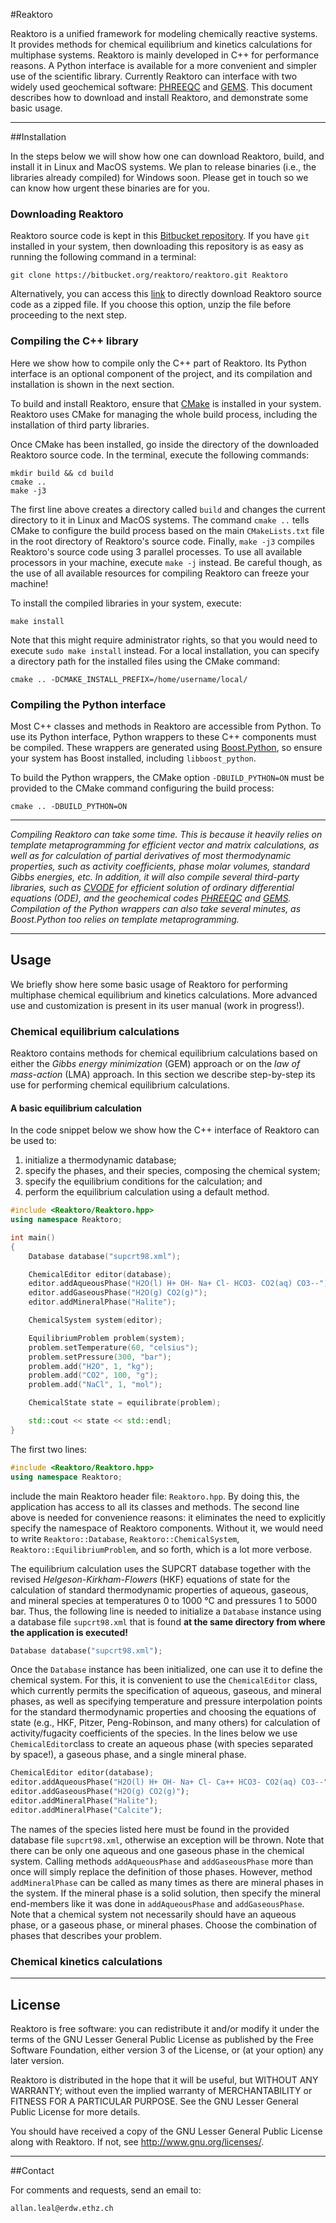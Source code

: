 #Reaktoro

Reaktoro is a unified framework for modeling chemically reactive systems. It provides methods for chemical equilibrium and kinetics calculations for multiphase systems. Reaktoro is mainly developed in C++ for performance reasons. A Python interface is available for a more convenient and simpler use of the scientific library. Currently Reaktoro can interface with two widely used geochemical software: [PHREEQC](http://wwwbrr.cr.usgs.gov/projects/GWC_coupled/phreeqc/) and [GEMS](http://gems.web.psi.ch/). This document describes how to download and install Reaktoro, and demonstrate some basic usage.

----------

##Installation

In the steps below we will show how one can download Reaktoro, build, and install it in Linux and MacOS systems. We plan to release binaries (i.e., the libraries already compiled) for Windows soon. Please get in touch so we can know how urgent these binaries are for you.

### Downloading Reaktoro
Reaktoro source code is kept in this [Bitbucket repository](https://bitbucket.org/reaktoro/reaktoro). If you have `git` installed in your system, then downloading this repository is as easy as running the following command in a terminal:

    git clone https://bitbucket.org/reaktoro/reaktoro.git Reaktoro

Alternatively, you can access this [link](https://bitbucket.org/reaktoro/reaktoro/get/master.zip) to directly download Reaktoro source code as a zipped file. If you choose this option, unzip the file before proceeding to the next step.

### Compiling the C++ library
Here we show how to compile only the C++ part of Reaktoro. Its Python interface is an optional component of the project, and its compilation and installation is shown in the next section.

To build and install Reaktoro, ensure that [CMake](https://cmake.org/) is installed in your system. Reaktoro uses CMake for managing the whole build process, including the installation of third party libraries. 

Once CMake has been installed, go inside the directory of the downloaded Reaktoro source code. In the terminal, execute the following commands:
    
    mkdir build && cd build
    cmake ..
    make -j3

The first line above creates a directory called `build` and changes the current directory to it in Linux and MacOS systems. The command `cmake ..`  tells CMake to configure the build process based on the main `CMakeLists.txt` file in the root directory of Reaktoro's source code. Finally, `make -j3` compiles Reaktoro's source code using 3 parallel processes. To use all available processors in your machine, execute `make -j` instead. Be careful though, as the use of all available resources for compiling Reaktoro can freeze your machine!

To install the compiled libraries in your system, execute:
        
    make install

Note that this might require administrator rights, so that you would need to execute `sudo make install` instead. For a local installation, you can specify a directory path for the installed files using the CMake command:

    cmake .. -DCMAKE_INSTALL_PREFIX=/home/username/local/

### Compiling the Python interface
Most C++ classes and methods in Reaktoro are accessible from Python. To use its Python interface, Python wrappers to these C++ components must be compiled. These wrappers are generated using [Boost.Python](http://www.boost.org/doc/libs/1_60_0/libs/python/doc/html/index.html), so ensure your system has Boost installed, including `libboost_python`.

To build the Python wrappers, the CMake option `-DBUILD_PYTHON=ON` must be provided to the CMake command configuring the build process:

    cmake .. -DBUILD_PYTHON=ON

----------

*Compiling Reaktoro can take some time. This is because it heavily relies on template metaprogramming for efficient vector and matrix calculations, as well as for calculation of partial derivatives of most thermodynamic properties, such as activity coefficients, phase molar volumes, standard Gibbs energies, etc. In addition, it will also compile several third-party libraries, such as [CVODE](https://computation.llnl.gov/casc/sundials/description/description.html#descr_cvode) for efficient solution of ordinary differential equations (ODE), and the geochemical codes [PHREEQC](http://wwwbrr.cr.usgs.gov/projects/GWC_coupled/phreeqc/) and [GEMS](http://gems.web.psi.ch/). Compilation of the Python wrappers can also take several minutes, as Boost.Python too relies on template metaprogramming.* 

----------

## Usage
We briefly show here some basic usage of Reaktoro for performing multiphase chemical equilibrium and kinetics calculations. More advanced use and customization is present in its user manual (work in progress!).

### Chemical equilibrium calculations
Reaktoro contains methods for chemical equilibrium calculations based on either the *Gibbs energy minimization* (GEM) approach or on the *law of mass-action* (LMA) approach. In this section we describe step-by-step its use for performing chemical equilibrium calculations. 

#### A basic equilibrium calculation
In the code snippet below we show how the C++ interface of Reaktoro can be used to:

1. initialize a thermodynamic database;
2. specify the phases, and their species, composing the chemical system;
3. specify the equilibrium conditions for the calculation; and
4. perform the equilibrium calculation using a default method.

```c++
#include <Reaktoro/Reaktoro.hpp>
using namespace Reaktoro;

int main()
{
    Database database("supcrt98.xml");

    ChemicalEditor editor(database);
    editor.addAqueousPhase("H2O(l) H+ OH- Na+ Cl- HCO3- CO2(aq) CO3--");
    editor.addGaseousPhase("H2O(g) CO2(g)");
    editor.addMineralPhase("Halite");

    ChemicalSystem system(editor);

    EquilibriumProblem problem(system);
    problem.setTemperature(60, "celsius");
    problem.setPressure(300, "bar");
    problem.add("H2O", 1, "kg");
    problem.add("CO2", 100, "g");
    problem.add("NaCl", 1, "mol");

    ChemicalState state = equilibrate(problem);

    std::cout << state << std::endl;
}
```

The first two lines:
```c++
#include <Reaktoro/Reaktoro.hpp>
using namespace Reaktoro;
```
include the main Reaktoro header file: `Reaktoro.hpp`. By doing this, the application has access to all its classes and methods. The second line above is needed for convenience reasons: it eliminates the need to explicitly specify the namespace of Reaktoro components. Without it, we would need to write `Reaktoro::Database`, `Reaktoro::ChemicalSystem`,  `Reaktoro::EquilibriumProblem`, and so forth, which is a lot more verbose.

The equilibrium calculation uses the SUPCRT database together with the revised  *Helgeson-Kirkham-Flowers* (HKF) equations of state for the calculation of standard thermodynamic properties of aqueous, gaseous, and mineral species at temperatures 0 to 1000 °C and pressures 1 to 5000 bar. Thus, the following line is needed to initialize a `Database` instance using a database file `supcrt98.xml` that is found **at the same directory from where the application is executed!**  
```python
Database database("supcrt98.xml");
```

Once the `Database` instance has been initialized, one can use it to define the chemical system. For this, it is convenient to use the `ChemicalEditor` class, which currently permits the specification of aqueous, gaseous, and mineral phases, as well as specifying temperature and pressure interpolation points for the standard thermodynamic properties and choosing the equations of state (e.g., HKF, Pitzer, Peng-Robinson, and many others) for calculation of activity/fugacity coefficients of the species. In the lines below we use `ChemicalEditor`class to create an aqueous phase (with species separated by space!), a gaseous phase, and a single mineral phase. 

```python
ChemicalEditor editor(database);
editor.addAqueousPhase("H2O(l) H+ OH- Na+ Cl- Ca++ HCO3- CO2(aq) CO3--");
editor.addGaseousPhase("H2O(g) CO2(g)");
editor.addMineralPhase("Halite");
editor.addMineralPhase("Calcite");
```

The names of the species listed here must be found in the provided database file `supcrt98.xml`, otherwise an exception will be thrown. Note that there can be only one aqueous and one gaseous phase in the chemical system. Calling methods `addAqueousPhase` and `addGaseousPhase` more than once will simply replace the definition of those phases. However, method `addMineralPhase` can be called as many times as there are mineral phases in the system. If the mineral phase is a solid solution, then specify the mineral end-members like it was done in `addAqueousPhase` and `addGaseousPhase`. Note that a chemical system not necessarily should have an aqueous phase, or a gaseous phase, or mineral phases. Choose the combination of phases that describes your problem.

### Chemical kinetics calculations

----------

## License

Reaktoro is free software: you can redistribute it and/or modify
it under the terms of the GNU Lesser General Public License as published by
the Free Software Foundation, either version 3 of the License, or
(at your option) any later version.

Reaktoro is distributed in the hope that it will be useful,
but WITHOUT ANY WARRANTY; without even the implied warranty of
MERCHANTABILITY or FITNESS FOR A PARTICULAR PURPOSE. See the
GNU Lesser General Public License for more details.

You should have received a copy of the GNU Lesser General Public License
along with Reaktoro. If not, see <http://www.gnu.org/licenses/>.

----------

##Contact

For comments and requests, send an email to:

    allan.leal@erdw.ethz.ch